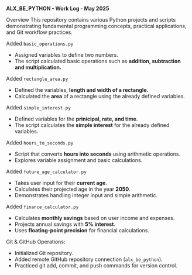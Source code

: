 **ALX_BE_PYTHON - Work Log - May 2025**

Overview
This repository contains various Python projects and scripts demonstrating fundamental programming concepts, practical applications, and Git workflow practices.

Added `basic_operations.py`
- Assigned variables to define two numbers.
- The script calculated basic operations such as **addition, subtraction and multiplication.**

Added `rectangle_area.py`
- Defined the variables, **length and width of a rectangle.**
- Calculated the **area** of a rectangle using the already defined variables.

Added `simple_interest.py`
- Defined variables for the **prinicipal, rate, and time**.
- The script calculates the **simple interest** for the already defined variables.

Added `hours_to_seconds.py`
- Script that converts **hours into seconds** using arithmetic operations.
- Explores variable assignment and basic calculations.

Added `future_age_calculator.py`
- Takes user input for their **current age**.
- Calculates their projected age in the year **2050**.
- Demonstrates handling integer input and simple arithmetic.

Added `finance_calculator.py`
- Calculates **monthly savings** based on user income and expenses.
- Projects annual savings with **5% interest**.
- Uses **floating-point precision** for financial calculations.

Git & GitHub Operations:
- Initialized Git repository.
- Added remote GitHub repository connection (`alx_be_python`).
- Practiced git add, commit, and push commands for version control.


